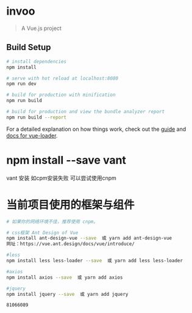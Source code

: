 # invoo

> A Vue.js project

## Build Setup

``` bash
# install dependencies
npm install

# serve with hot reload at localhost:8080
npm run dev

# build for production with minification
npm run build

# build for production and view the bundle analyzer report
npm run build --report
```

For a detailed explanation on how things work, check out the [guide](http://vuejs-templates.github.io/webpack/) and [docs for vue-loader](http://vuejs.github.io/vue-loader).

# npm install --save vant 
vant 安装 如cpm安装失败 可以尝试使用cnpm


# 当前项目使用的框架与组件
``` bash
# 如果你的网络环境不佳，推荐使用 cnpm。

# css框架 Ant Design of Vue
npm install ant-design-vue --save  或 yarn add ant-design-vue
网址：https://vue.ant.design/docs/vue/introduce/

#less
npm install less less-loader --save  或 yarn add less less-loader

#axios
npm install axios --save  或 yarn add axios

#jquery
npm install jquery --save  或 yarn add jquery

81066089  

```